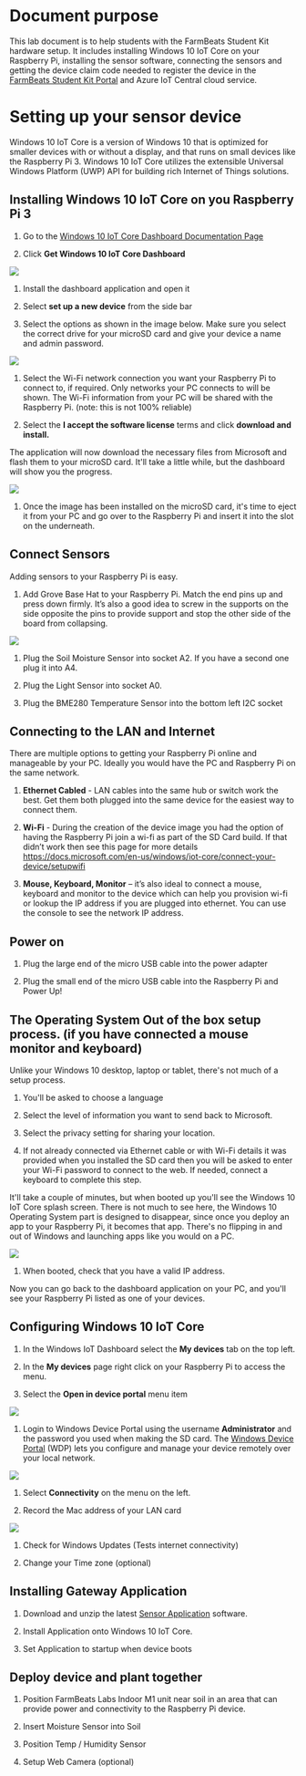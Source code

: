 Document purpose
================

This lab document is to help students with the FarmBeats Student Kit hardware
setup. It includes installing Windows 10 IoT Core on your Raspberry Pi,
installing the sensor software, connecting the sensors and getting the device
claim code needed to register the device in the [FarmBeats Student Kit
Portal](https://farmbeatsstudentkit.com) and Azure IoT Central cloud service.

Setting up your sensor device
=============================

Windows 10 IoT Core is a version of Windows 10 that is optimized for smaller
devices with or without a display, and that runs on small devices like the
Raspberry Pi 3. Windows 10 IoT Core utilizes the extensible Universal Windows
Platform (UWP) API for building rich Internet of Things solutions.

Installing Windows 10 IoT Core on you Raspberry Pi 3
----------------------------------------------------

1.  Go to the [Windows 10 IoT Core Dashboard Documentation
    Page](https://docs.microsoft.com/en-us/windows/iot-core/connect-your-device/iotdashboard)

2.  Click **Get Windows 10 IoT Core Dashboard**

![](media/9de93f80bd289832fe0b57fadfcb24e0.jpg)

1.  Install the dashboard application and open it

2.  Select **set up a new device** from the side bar

3.  Select the options as shown in the image below. Make sure you select the
    correct drive for your microSD card and give your device a name and admin
    password.

![](media/14b397bfb07da245ad7b078ee05417b0.jpg)

1.  Select the Wi-Fi network connection you want your Raspberry Pi to connect
    to, if required. Only networks your PC connects to will be shown. The Wi-Fi
    information from your PC will be shared with the Raspberry Pi. (note: this
    is not 100% reliable)

2.  Select the **I accept the software license** terms and click **download and
    install.**

The application will now download the necessary files from Microsoft and flash
them to your microSD card. It'll take a little while, but the dashboard will
show you the progress.

![](media/d02a8f386599a6d7a6a0d5ccfd2041f8.jpg)

1.  Once the image has been installed on the microSD card, it's time to eject it
    from your PC and go over to the Raspberry Pi and insert it into the slot on
    the underneath.

Connect Sensors 
----------------

Adding sensors to your Raspberry Pi is easy.

1.  Add Grove Base Hat to your Raspberry Pi. Match the end pins up and press
    down firmly. It’s also a good idea to screw in the supports on the side
    opposite the pins to provide support and stop the other side of the board
    from collapsing.

![](media/cfb53e517949e196492ca22e17906f8a.jpg)

1.  Plug the Soil Moisture Sensor into socket A2. If you have a second one plug
    it into A4.

2.  Plug the Light Sensor into socket A0.

3.  Plug the BME280 Temperature Sensor into the bottom left I2C socket

Connecting to the LAN and Internet
----------------------------------

There are multiple options to getting your Raspberry Pi online and manageable by
your PC. Ideally you would have the PC and Raspberry Pi on the same network.

1.  **Ethernet Cabled** - LAN cables into the same hub or switch work the best.
    Get them both plugged into the same device for the easiest way to connect
    them.

2.  **Wi-Fi** - During the creation of the device image you had the option of
    having the Raspberry Pi join a wi-fi as part of the SD Card build. If that
    didn’t work then see this page for more details
    <https://docs.microsoft.com/en-us/windows/iot-core/connect-your-device/setupwifi>

3.  **Mouse, Keyboard, Monitor** – it’s also ideal to connect a mouse, keyboard
    and monitor to the device which can help you provision wi-fi or lookup the
    IP address if you are plugged into ethernet. You can use the console to see
    the network IP address.

Power on 
---------

1.  Plug the large end of the micro USB cable into the power adapter

2.  Plug the small end of the micro USB cable into the Raspberry Pi and Power
    Up!

The Operating System Out of the box setup process. (if you have connected a mouse monitor and keyboard)
-------------------------------------------------------------------------------------------------------

Unlike your Windows 10 desktop, laptop or tablet, there's not much of a setup
process.

1.  You'll be asked to choose a language

2.  Select the level of information you want to send back to Microsoft.

3.  Select the privacy setting for sharing your location.

4.  If not already connected via Ethernet cable or with Wi-Fi details it was
    provided when you installed the SD card then you will be asked to enter your
    Wi-Fi password to connect to the web. If needed, connect a keyboard to
    complete this step.

It'll take a couple of minutes, but when booted up you'll see the Windows 10 IoT
Core splash screen. There is not much to see here, the Windows 10 Operating
System part is designed to disappear, since once you deploy an app to your
Raspberry Pi, it becomes that app. There's no flipping in and out of Windows and
launching apps like you would on a PC.

![](media/0133c1daaa3b5ba6bbdfa18aad4bdb77.png)

1.  When booted, check that you have a valid IP address.

Now you can go back to the dashboard application on your PC, and you'll see your
Raspberry Pi listed as one of your devices.

Configuring Windows 10 IoT Core
-------------------------------

1.  In the Windows IoT Dashboard select the **My devices** tab on the top left.

2.  In the **My devices** page right click on your Raspberry Pi to access the
    menu.

3.  Select the **Open in device portal** menu item

![](media/bb5260823b9a908db763d51bc5b5a08a.png)

1.  Login to Windows Device Portal using the username **Administrator** and the
    password you used when making the SD card. The [Windows Device
    Portal](https://docs.microsoft.com/en-us/windows/iot-core/manage-your-device/DevicePortal)
    (WDP) lets you configure and manage your device remotely over your local
    network.

![](media/e3e42de7d615f0dcbde66ed907c1e98f.png)

1.  Select **Connectivity** on the menu on the left.

2.  Record the Mac address of your LAN card

![](media/605419700e3d727f7f67fffffd6544c7.png)

1.  Check for Windows Updates (Tests internet connectivity)

2.  Change your Time zone (optional)

Installing Gateway Application
------------------------------

1.  Download and unzip the latest [Sensor
    Application](https://fblassets.blob.core.windows.net/releases/FarmBeatsLabs.UWP.Headless_1.0.11.0_arm.zip)
    software.

2.  Install Application onto Windows 10 IoT Core.

3.  Set Application to startup when device boots

Deploy device and plant together 
---------------------------------

1.  Position FarmBeats Labs Indoor M1 unit near soil in an area that can provide
    power and connectivity to the Raspberry Pi device.

2.  Insert Moisture Sensor into Soil

3.  Position Temp / Humidity Sensor

4.  Setup Web Camera (optional)
